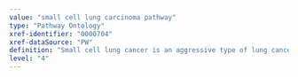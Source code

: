 ```yaml
---
value: "small cell lung carcinoma pathway"
type: "Pathway Ontology"
xref-identifier: "0000704"
xref-dataSource: "PW"
definition: "Small cell lung cancer is an aggressive type of lung cancer. Several pathways appear to be deregulated and they include the intrinsic apoptotic pathway, PI3K-Akt signaling and changes in oncogene transcription factors such as Myc and p53."
level: "4"
---
```


